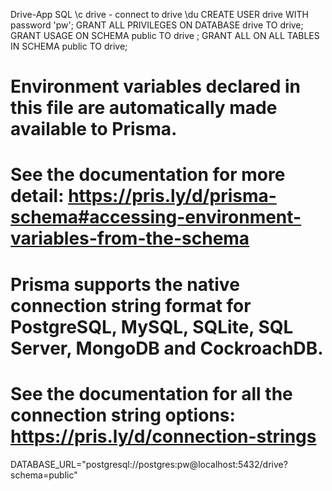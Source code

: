 D r i v e - A p p 
SQL 
\c drive - connect to drive 
\du 
CREATE USER drive WITH password 'pw';
GRANT ALL PRIVILEGES ON DATABASE drive TO drive;
GRANT USAGE ON SCHEMA public TO drive ;
GRANT ALL ON ALL TABLES IN SCHEMA public TO drive;
 
# Environment variables declared in this file are automatically made available to Prisma.
# See the documentation for more detail: https://pris.ly/d/prisma-schema#accessing-environment-variables-from-the-schema

# Prisma supports the native connection string format for PostgreSQL, MySQL, SQLite, SQL Server, MongoDB and CockroachDB.
# See the documentation for all the connection string options: https://pris.ly/d/connection-strings

DATABASE_URL="postgresql://postgres:pw@localhost:5432/drive?schema=public"
